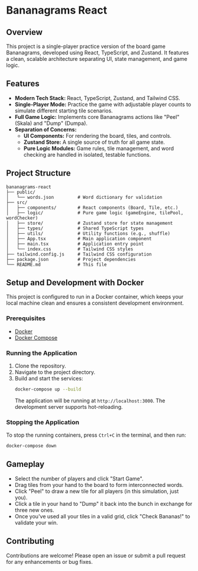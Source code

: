 # Bananagrams React

## Overview

This project is a single-player practice version of the board game Bananagrams, developed using React, TypeScript, and Zustand. It features a clean, scalable architecture separating UI, state management, and game logic.

## Features

- **Modern Tech Stack:** React, TypeScript, Zustand, and Tailwind CSS.
- **Single-Player Mode:** Practice the game with adjustable player counts to simulate different starting tile scenarios.
- **Full Game Logic:** Implements core Bananagrams actions like "Peel" (Skala) and "Dump" (Dumpa).
- **Separation of Concerns:**
  - **UI Components:** For rendering the board, tiles, and controls.
  - **Zustand Store:** A single source of truth for all game state.
  - **Pure Logic Modules:** Game rules, tile management, and word checking are handled in isolated, testable functions.

## Project Structure

```
bananagrams-react
├── public/
│   └── words.json         # Word dictionary for validation
├── src/
│   ├── components/        # React components (Board, Tile, etc.)
│   ├── logic/             # Pure game logic (gameEngine, tilePool, wordChecker)
│   ├── store/             # Zustand store for state management
│   ├── types/             # Shared TypeScript types
│   ├── utils/             # Utility functions (e.g., shuffle)
│   ├── App.tsx            # Main application component
│   ├── main.tsx           # Application entry point
│   └── index.css          # Tailwind CSS styles
├── tailwind.config.js     # Tailwind CSS configuration
├── package.json           # Project dependencies
└── README.md              # This file
```

## Setup and Development with Docker

This project is configured to run in a Docker container, which keeps your local machine clean and ensures a consistent development environment.

### Prerequisites

- [Docker](https://docs.docker.com/get-docker/)
- [Docker Compose](https://docs.docker.com/compose/install/)

### Running the Application

1.  Clone the repository.
2.  Navigate to the project directory.
3.  Build and start the services:
    ```bash
    docker-compose up --build
    ```
    The application will be running at `http://localhost:3000`. The development server supports hot-reloading.

### Stopping the Application

To stop the running containers, press `Ctrl+C` in the terminal, and then run:

```bash
docker-compose down
```

## Gameplay

- Select the number of players and click "Start Game".
- Drag tiles from your hand to the board to form interconnected words.
- Click "Peel" to draw a new tile for all players (in this simulation, just you).
- Click a tile in your hand to "Dump" it back into the bunch in exchange for three new ones.
- Once you've used all your tiles in a valid grid, click "Check Bananas!" to validate your win.

## Contributing

Contributions are welcome! Please open an issue or submit a pull request for any enhancements or bug fixes.
